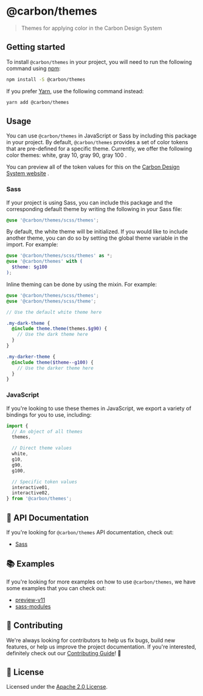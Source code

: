 # @carbon/themes

> Themes for applying color in the Carbon Design System

## Getting started

To install `@carbon/themes` in your project, you will need to run the following
command using [npm](https://www.npmjs.com/):

```bash
npm install -S @carbon/themes
```

If you prefer [Yarn](https://yarnpkg.com/en/), use the following command
instead:

```bash
yarn add @carbon/themes
```

## Usage

You can use `@carbon/themes` in JavaScript or Sass by including this package in
your project. By default, `@carbon/themes` provides a set of color tokens that
are pre-defined for a specific theme. Currently, we offer the following color
themes: white, gray 10, gray 90, gray 100 .

You can preview all of the token values for this on the
[Carbon Design System website](https://www.carbondesignsystem.com/guidelines/color/usage)
.

### Sass

If your project is using Sass, you can include this package and the
corresponding default theme by writing the following in your Sass file:

```scss
@use '@carbon/themes/scss/themes';
```

By default, the white theme will be initialized. If you would like to include
another theme, you can do so by setting the global theme variable in the import.
For example:

```scss
@use '@carbon/themes/scss/themes' as *;
@use '@carbon/themes' with (
  $theme: $g100
);
```

Inline theming can be done by using the mixin. For example:

```scss
@use '@carbon/themes/scss/themes';
@use '@carbon/themes/scss/theme';

// Use the default white theme here

.my-dark-theme {
  @include theme.theme(themes.$g90) {
    // Use the dark theme here
  }
}

.my-darker-theme {
  @include theme($theme--g100) {
    // Use the darker theme here
  }
}
```

### JavaScript

If you're looking to use these themes in JavaScript, we export a variety of
bindings for you to use, including:

```js
import {
  // An object of all themes
  themes,

  // Direct theme values
  white,
  g10,
  g90,
  g100,

  // Specific token values
  interactive01,
  interactive02,
} from '@carbon/themes';
```

## 📖 API Documentation

If you're looking for `@carbon/themes` API documentation, check out:

- [Sass](./docs/sass.md)

## 📚 Examples

If you're looking for more examples on how to use `@carbon/themes`, we have some
examples that you can check out:

- [preview-v11](./examples/preview-v11)
- [sass-modules](./examples/sass-modules)

## 🙌 Contributing

We're always looking for contributors to help us fix bugs, build new features,
or help us improve the project documentation. If you're interested, definitely
check out our [Contributing Guide](/.github/CONTRIBUTING.md)! 👀

## 📝 License

Licensed under the [Apache 2.0 License](/LICENSE).
